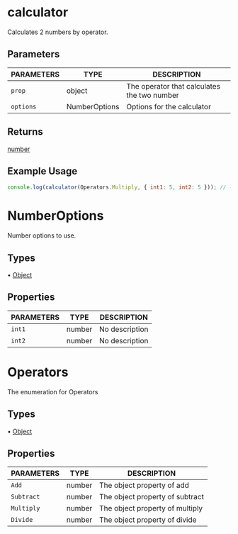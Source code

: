 # calculator

Calculates 2 numbers by operator.

## Parameters

| PARAMETERS | TYPE | DESCRIPTION |
| ---------- | ---- | ----------- |
| `prop`     | object | The operator that calculates the two number |
| `options`  | NumberOptions | Options for the calculator |

## Returns

[number](https://developer.mozilla.org/en-US/docs/Web/JavaScript/Reference/Global_Objects/Number)

## Example Usage

```js
console.log(calculator(Operators.Multiply, { int1: 5, int2: 5 })); // -> 25
```

# NumberOptions

Number options to use.

## Types

• [Object](https://developer.mozilla.org/en-US/docs/Web/JavaScript/Reference/Global_Objects/Object)

## Properties

| PARAMETERS | TYPE | DESCRIPTION |
| ---------- | ---- | ----------- |
| `int1`     | number | No description |
| `int2`     | number | No description |

# Operators

The enumeration for Operators

## Types

• [Object](https://developer.mozilla.org/en-US/docs/Web/JavaScript/Reference/Global_Objects/Object)

## Properties

| PARAMETERS | TYPE | DESCRIPTION |
| ---------- | ---- | ----------- |
| `Add`      | number | The object property of add |
| `Subtract` | number | The object property of subtract |
| `Multiply` | number | The object property of multiply |
| `Divide`   | number | The object property of divide   |

